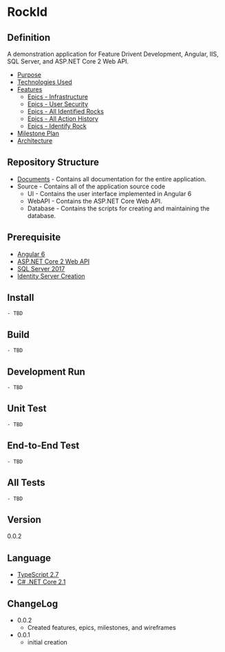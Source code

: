 RockId
======

Definition
----------
A demonstration application for Feature Drivent Development, Angular, IIS, SQL Server, and ASP.NET Core 2 Web API.

- [Purpose](Documents/PURPOSE.md)
- [Technologies Used](Documents/TECHNOLOGIES.md)
- [Features](Documents/FEATURES.md)
    - [Epics - Infrastructure](Documents/EPICS-INFRASTRUCTURE.md)
    - [Epics - User Security](Documents/EPICS-USER_SECURITY.md)
    - [Epics - All Identified Rocks](Documents/EPICS-ALL_ROCKS.md)
    - [Epics - All Action History](Documents/EPICS-ALL_ACTIONS.md)
    - [Epics - Identify Rock](Documents/EPICS-IDENTIFY_ROCK.md)
- [Milestone Plan](Documents/MILESTONES.md)
- [Architecture](Documents/ARCHITECTURE.md)

Repository Structure
--------------------
- [Documents](Documents) - Contains all documentation for the entire application.
- Source - Contains all of the application source code
    - UI - Contains the user interface implemented in Angular 6
    - WebAPI - Contains the ASP.NET Core Web API.
    - Database - Contains the scripts for creating and maintaining the database.

Prerequisite
------------
- [Angular 6](https://angular.io/)
- [ASP.NET Core 2 Web API](https://docs.microsoft.com/en-us/aspnet/core/web-api/?view=aspnetcore-2.1)
- [SQL Server 2017](https://docs.microsoft.com/en-us/sql/sql-server/install/planning-a-sql-server-installation?view=sql-server-2017)
- [Identity Server Creation](Documents/IDENTITYSERVERCREATION.md)

Install
-------
    - TBD

Build
-------
    - TBD

Development Run
---------------
    - TBD

Unit Test
---------
    - TBD

End-to-End Test
---------------
    - TBD

All Tests
---------
    - TBD

Version
----------------
0.0.2

Language
--------
- [TypeScript 2.7](https://www.typescriptlang.org/)
- [C# .NET Core 2.1](https://docs.microsoft.com/en-us/dotnet/core/)
    
ChangeLog
---------
- 0.0.2
    - Created features, epics, milestones, and wireframes
- 0.0.1
    - initial creation
